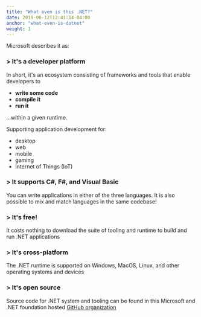 ```yaml
---
title: "What even is this .NET?"
date: 2019-06-12T12:41:14-04:00
anchor: "what-even-is-dotnet"
weight: 1
---
```


Microsoft describes it as:

### > It's a **developer platform**

In short, it's an ecosystem consisting of frameworks and tools that enable
developers to

- **write some code**
- **compile it**
- **run it**

...within a given runtime.

Supporting application development for:

- desktop
- web
- mobile
- gaming
- Internet of Things (IoT)

### > It supports **C#**, **F#**, and **Visual Basic**

You can write applications in either of the three languages. It is also
possible to mix and match languages in the same codebase!

### > It's **free!**

It costs nothing to download the suite of tooling and runtime to build and
run .NET applications

### > It's **cross-platform**

The .NET runtime is supported on Windows, MacOS, Linux, and other operating systems and devices

### > It's **open source**

Source code for .NET system and tooling can be found in this Microsoft and .NET foundation
hosted [GitHub organization](https://github.com/dotnet)

